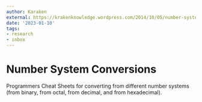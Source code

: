 ```yaml
---
author: Karaken
external: https://krakenknowledge.wordpress.com/2014/10/05/number-system-conversions/
date: '2023-01-10'
tags:
- research
- inbox
---
```


# Number System Conversions

Programmers Cheat Sheets for converting from different number systems (from binary, from octal, from decimal, and from hexadecimal).
